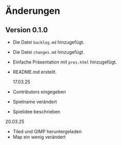 # Änderungen

## Version 0.1.0

- Die Datei `backlog.md` hinzugefügt.
- Die Datei `changes.md` hinzugefügt.
- Einfache Präsentation mit `pres.html` hinzugefügt.
- README.md erstellt.

  17.03.25

- Contributors eingegeben
- Spielname verändert
- Spielidee beschrieben

20.03.25
- Tiled und GIMP heruntergeladen
- Map ein wenig verändert
